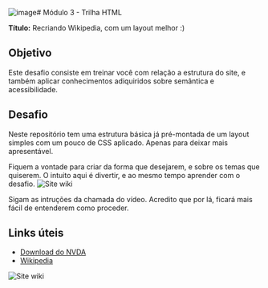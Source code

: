 ![image](https://github.com/user-attachments/assets/b08c7c52-db2f-426b-8a09-3adb28dd2946)# Módulo 3 - Trilha HTML

**Título:** Recriando Wikipedia, com um layout melhor :)

## Objetivo
Este desafio consiste em treinar você com relação a estrutura do site, e também aplicar conhecimentos adiquiridos sobre semântica e acessibilidade.

## Desafio
Neste repositório tem uma estrutura básica já pré-montada de um layout simples com um pouco de CSS aplicado. Apenas para deixar mais apresentável.

Fiquem a vontade para criar da forma que desejarem, e sobre os temas que quiserem. O intuito aqui é divertir, e ao mesmo tempo aprender com o desafio.
![Site wiki](https://github.com/user-attachments/assets/a47cd411-c098-46d3-be72-0fd8e02c2381)

Sigam as intruções da chamada do vídeo. Acredito que por lá, ficará mais fácil de entenderem como proceder.

## Links úteis
- [Download do NVDA](https://www.nvaccess.org/download/)
- [Wikipedia](https://pt.wikipedia.org/)

![Site wiki](https://github.com/user-attachments/assets/3764cd7e-7e82-4b64-9abe-95a53b2a4b77)


